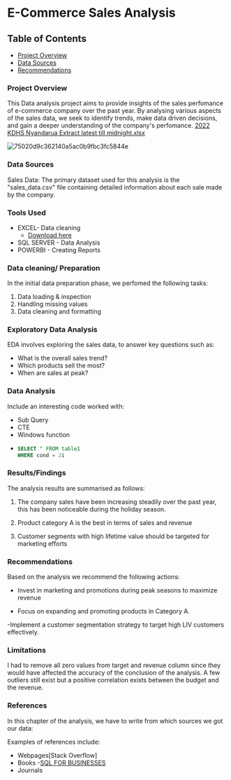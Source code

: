 # E-Commerce Sales Analysis

## Table of Contents

- [Project Overview](#project-overview)
- [Data Sources](#data-sources)
- [Recommendations](#recommendations)


### Project Overview

This Data analysis project aims to provide  insights of the sales perfomance of e-commerce company over the past year. By analysing various aspects of the sales data, we seek to identify trends, make data driven decisions, and gain a deeper understanding of the company's perfomance. 
[2022 KDHS Nyandarua Extract latest till midnight.xlsx](https://github.com/njukiherbert/Documenting-Data-Analysis-Project.-with-Irene-Nafula-/files/13375866/2022.KDHS.Nyandarua.Extract.latest.till.midnight.xlsx)

![75020d9c362140a5ac0b9fbc3fc5844e](https://github.com/njukiherbert/Documenting-Data-Analysis-Project.-with-Irene-Nafula-/assets/102215333/3057ec69-821a-464e-a028-59866f3c10cd)


### Data Sources

Sales Data: The primary dataset used for this analysis is the "sales_data.csv" file containing detailed information about each sale made by the company. 

### Tools Used
- EXCEL- Data cleaning
   - [Download here](https://microsoft.org)
- SQL SERVER - Data Analysis
- POWERBI - Creating Reports

### Data cleaning/ Preparation

In the initial data preparation phase, we perfomed the following tasks:
1. Data loading & inspection
2. Handling missing values
3. Data cleaning and formatting

### Exploratory Data Analysis

EDA involves exploring the sales data, to answer key questions such as:

- What is the overall sales trend?
- Which products sell the most?
- When are sales at peak?
  
### Data Analysis

Include an interesting code worked with:
- Sub Query
- CTE
- Windows function
-  ``` SQL
   SELECT " FROM table1
   WHERE cond = 2i 
   ```

### Results/Findings
The analysis results are summarised as follows:

1. The company sales have been increasing steadily over the past year, this has been noticeable during the holiday season.
   
2. Product category A is the best in terms of sales and revenue

3. Customer segments with high lifetime value should be targeted for marketing efforts

### Recommendations

Based on the analysis we recommend the following actions:

- Invest in marketing and promotions during peak seasons to maximize revenue

- Focus on expanding and promoting products in Category A.

-Implement a customer segmentation strategy to target high LIV customers effectively.

### Limitations

I had to remove all zero values from target and revenue column since they would have affected the accuracy of the conclusion of the analysis. A few outliers still exist but a positive correlation exists between the budget and the revenue.

### References 

In this chapter of the analysis, we have to write from which sources we got our data:

Examples of references include:

- Webpages[Stack Overflow]
- Books -[SQL FOR BUSINESSES](sql_for_businesses.com)
- Journals
 

      

 

